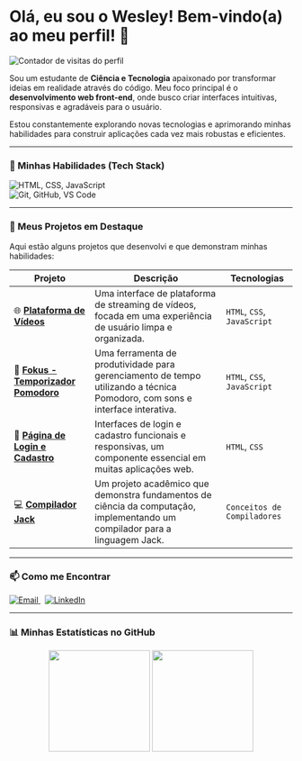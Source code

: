 # Olá, eu sou o Wesley! Bem-vindo(a) ao meu perfil! 👋

<p align="left"> 
  <img src="https://komarev.com/ghpvc/?username=wesleygatinho&label=VISITANTES&color=0e75b6&style=flat-square" alt="Contador de visitas do perfil" /> 
</p>

Sou um estudante de **Ciência e Tecnologia** apaixonado por transformar ideias em realidade através do código. Meu foco principal é o **desenvolvimento web front-end**, onde busco criar interfaces intuitivas, responsivas e agradáveis para o usuário.

Estou constantemente explorando novas tecnologias e aprimorando minhas habilidades para construir aplicações cada vez mais robustas e eficientes.

---

### 🚀 Minhas Habilidades (Tech Stack)

<div align="left">
  <img src="https://skillicons.dev/icons?i=html,css,javascript" alt="HTML, CSS, JavaScript" /><br/>
  <img src="https://skillicons.dev/icons?i=git,github,vscode" alt="Git, GitHub, VS Code" />
</div>

---

### 📂 Meus Projetos em Destaque

Aqui estão alguns projetos que desenvolvi e que demonstram minhas habilidades:

| Projeto | Descrição | Tecnologias |
|---|---|---|
| 🌐 **[Plataforma de Vídeos](https://github.com/wesleygatinho/plataforma-videos)** | Uma interface de plataforma de streaming de vídeos, focada em uma experiência de usuário limpa e organizada. | `HTML`, `CSS`, `JavaScript` |
| 🍅 **[Fokus - Temporizador Pomodoro](https://github.com/wesleygatinho/Fokus-temporizador-pomodoro)** | Uma ferramenta de produtividade para gerenciamento de tempo utilizando a técnica Pomodoro, com sons e interface interativa. | `HTML`, `CSS`, `JavaScript` |
| 🔐 **[Página de Login e Cadastro](https://github.com/wesleygatinho/pagina-de-cadastro)** | Interfaces de login e cadastro funcionais e responsivas, um componente essencial em muitas aplicações web. | `HTML`, `CSS` |
| 💻 **[Compilador Jack](https://github.com/wesleygatinho/lab-jackcompiler-wes)** | Um projeto acadêmico que demonstra fundamentos de ciência da computação, implementando um compilador para a linguagem Jack. | `Conceitos de Compiladores` |

---

### 📫 Como me Encontrar

<p align="left">
  <a href="mailto:wesley.gatinho@discente.ufma.br" target="_blank">
    <img src="https://img.shields.io/badge/Email-000?style=for-the-badge&logo=microsoft-outlook&logoColor=white" alt="Email"/>
  </a>
  &nbsp;
  <a href="https://www.linkedin.com/in/wesley-dos-santos-gatinho/" target="_blank">
    <img src="https://img.shields.io/badge/LinkedIn-0077B5?style=for-the-badge&logo=linkedin&logoColor=white" alt="LinkedIn"/>
  </a>
</p>

---

### 📊 Minhas Estatísticas no GitHub

<div align="center">
  <img height="180em" src="https://github-readme-stats.vercel.app/api?username=wesleygatinho&show_icons=true&theme=dracula&include_all_commits=true&count_private=true"/>
  <img height="180em" src="https://github-readme-stats.vercel.app/api/top-langs/?username=wesleygatinho&layout=compact&langs_count=7&theme=dracula"/>
</div>
